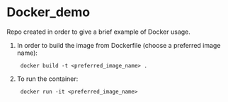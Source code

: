 # Docker_demo
Repo created in order to give a brief example of Docker usage.

1) In order to build the image from Dockerfile (choose a preferred image name):

        docker build -t <preferred_image_name> .

2) To run the container:

        docker run -it <preferred_image_name>
